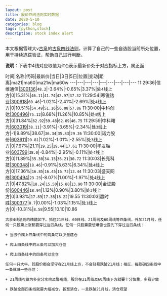 ```yaml
---
layout: post
title: 股价四线法则实时数据
date: 2020-5-10
categories: blog
tags: [python,stock]
description: stock index alert
---
```



本文根据雪球大v[古泉](https://xueqiu.com/u/7148646888)的[古泉四线法则](https://xueqiu.com/7148646888/130498192)，计算了自己的一些自选股当前所处位置，用于持续追踪验证，帮助自己进行判断。

**说明**：下表中4线对应取值为`红色`表示最新价处于对应指标上方，属正面

时间|名称|代码|最新价|当日|3日|5日|位置|变动|距离|ma21|ma60|ma21w|ma60w
---|---|---|---|---|---|---|---|---
11:29:36|信维通信|[300136](https://xueqiu.com/S/SZ300136)|`48.2`|-3.64%|-0.65%|3.37%|处`4`线上方|0|15.31%|`46.11`|`41.74`|`42.97`|`37.32`
11:29:54|寒锐钴业|[300618](https://xueqiu.com/S/SZ300618)|`60.46`|-1.02%|-2.41%|-2.69%|处`4`线上方|0|10.51%|`54.49`|`51.16`|`56.08`|`57.86`
11:30:00|中科创达|[300496](https://xueqiu.com/S/SZ300496)|`75.12`|8.68%|11.26%|10.85%|处`4`线上方|0|31.84%|`62.92`|`59.48`|`62.09`|`46.75`
11:29:59|中科曙光|[603019](https://xueqiu.com/S/SH603019)|`38.11`|-3.91%|-3.65%|-2.34%|处`3`线上方|-1|9.89%|38.67|`36.34`|`35.83`|`29.36`
11:30:00|诺力股份|[603611](https://xueqiu.com/S/SH603611)|`20.81`|1.02%|-1.01%|-2.55%|处`3`线上方|0|7.97%|21.11|`19.25`|`19.44`|`17.61`
11:30:00|华友钴业|[603799](https://xueqiu.com/S/SH603799)|`38.0`|-0.84%|-2.95%|-0.11%|处`4`线上方|0|11.89%|`35.30`|`34.15`|`36.21`|`30.72`
11:30:03|长亮科技|[300348](https://xueqiu.com/S/SZ300348)|`18.46`|-0.91%|5.63%|6.34%|处`4`线上方|0|17.36%|`16.85`|`16.45`|`16.73`|`13.44`
11:30:03|盛天网络|[300494](https://xueqiu.com/S/SZ300494)|`23.23`|-8.07%|1.00%|-1.97%|处`4`线上方|0|47.82%|`18.24`|`15.50`|`15.80`|`13.90`
11:30:00|金证股份|[600446](https://xueqiu.com/S/SH600446)|`18.94`|1.12%|0.90%|3.80%|处`3`线上方|0|3.93%|`17.89`|`17.38`|`18.22`|19.55
11:30:03|赢时胜|[300377](https://xueqiu.com/S/SZ300377)|`8.7`|0.00%|-1.03%|1.15%|处`1`线上方|0|-10.31%|`8.58`|9.55|10.10|10.86

```
古泉4线法则的精髓如下。抓住21日线、60日线、21周线及60周线等四条线，外加21月线，任何一只股票上涨都要穿过这四条线，任何一只股票要想爆雷也要先下穿过这四条线：

+ 当股价爬上四条线中的两条可以少量建仓

+ 爬上四条线中的三条可以加大仓位

+ 爬上四条线中的四条可以全仓

任何一只大牛，其股价都会坚守在21月线上方，不会轻易跌破21月线；相反，每跌破四条线中一条就减一些仓位：

+ 21周线可做为多空分水岭及警戒线，股价在21周线及60周线下方就要十分慎重，多看少做

+ 跌破全部四条线就要大幅减仓，甚至清仓，一旦跌破21月线，清仓观望
```